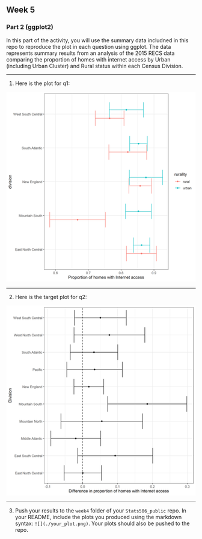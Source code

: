 ## Week 5

### Part 2 (ggplot2)

In this part of the activity, you will use the summary data includned in this 
repo to reproduce the plot in each question using ggplot. The data represents
summary results from an analysis of the 2015 RECS data comparing the proportion
of homes with internet access by Urban (including Urban Cluster) and Rural
status within each Census Division. 


---

1. Here is the plot for q1:

![](./w4_p2_q1_plot.png)

---

2. Here is the target plot for q2:

![](./w4_p2_q2_plot.png)

---

3. Push your results to the `week4` folder of your `Stats506_public` repo. 
In your README, include the plots you produced using the markdown syntax:
`![](./your_plot.png)`. Your plots should also be pushed to the repo.

